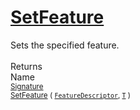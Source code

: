 # [SetFeature](./Signature-100663442.md)

Sets the specified feature.
<br><br>
Returns<img width=542/>Name
<br>
<sub>[Signature](./../Signature.md)</sub><img width=500/><sub>[SetFeature](./Signature-100663442.md) ( [`FeatureDescriptor`](./../FeatureDescriptor.md), [`T`](./Signature-100663442.md) )</sub><br>



